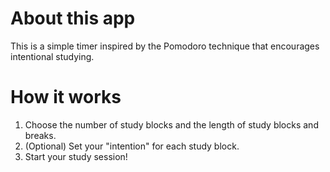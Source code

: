 # About this app
This is a simple timer inspired by the Pomodoro technique that encourages intentional studying. 

# How it works
1. Choose the number of study blocks and the length of study blocks and breaks.
2. (Optional) Set your "intention" for each study block.
3. Start your study session!
